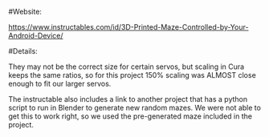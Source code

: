 #Website:

https://www.instructables.com/id/3D-Printed-Maze-Controlled-by-Your-Android-Device/

#Details:

They may not be the correct size for certain servos, but scaling in Cura keeps the same ratios, so for this project
150% scaling was ALMOST close enough to fit our larger servos.


The instructable also includes a link to another project that has a python script to run in Blender to generate new
random mazes.  We were not able to get this to work right, so we used the pre-generated maze included in the project.